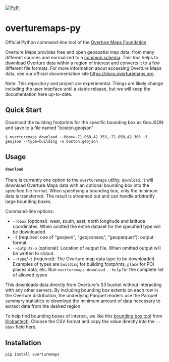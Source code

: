 [![PyPi](https://img.shields.io/pypi/v/overturemaps.svg)](https://pypi.python.org/pypi/overturemaps)

# overturemaps-py

Official Python command-line tool of the [Overture Maps Foundation](https://overturemaps.org)

Overture Maps provides free and open geospatial map data, from many different sources and normalized to a
[common schema](https://github.com/OvertureMaps/schema). This tool helps to download Overture data
within a region of interest and converts it to a few different file formats. For more information about accessing
Overture Maps data, see our official documentation site https://docs.overturemaps.org.

Note: This repository and project are experimental. Things are likely change including the user interface
until a stable release, but we will keep the documentation here up-to-date.

## Quick Start

Download the building footprints for the specific bounding box as GeoJSON and save to a file named "boston.geojson"

```
$ overturemaps download --bbox=-71.068,42.353,-71.058,42.363 -f geojson --type=building -o boston.geojson
```

## Usage

#### `download`
There is currently one option to the `overturemaps` utility, `download`. It will download Overture Maps data
with an optional bounding box into the specified file format. When specifying a bounding box,
only the minimum data is transferred. The result is streamed out and can handle arbitrarily
large bounding boxes.

Command-line options:
* `--bbox` (optional): west, south, east, north longitude and latitude coordinates. When omitted the
entire dataset for the specified type will be downloaded
* `-f` (required: one of "geojson", "geojsonseq", "geoparquet"): output format
* `--output`/`-o` (optional): Location of output file. When omitted output will be written to stdout.
* `--type`/`-t` (required): The Overture map data type to be downloaded. Examples of types are `building`
for building footprints, `place` for POI places data, etc. Run `overturemaps download --help` for the
complete list of allowed types

This downloads data directly from Overture's S3 bucket without interacting with any other servers. 
By including bounding box extents on each row in the Overture distribution, the underlying Parquet
readers use the Parquet summary statistics to download the minimum amount of data
necessary to extract data from the desired region.

To help find bounding boxes of interest, we like this [bounding box tool](https://boundingbox.klokantech.com/)
from [Klokantech](https://www.klokantech.com/). Choose the CSV format and copy the value directly into
the `--bbox` field here.


## Installation

`pip install overturemaps`

